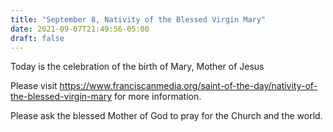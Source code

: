 ```yaml
---
title: "September 8, Nativity of the Blessed Virgin Mary"
date: 2021-09-07T21:49:56-05:00
draft: false
---
```

Today is the celebration of the birth of Mary, Mother of Jesus
<!--more-->
Please visit https://www.franciscanmedia.org/saint-of-the-day/nativity-of-the-blessed-virgin-mary for more information.

Please ask the blessed Mother of God to pray for the Church and the world.